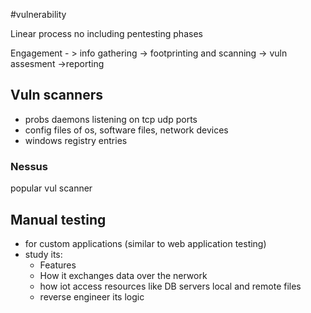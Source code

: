 #vulnerability

Linear process no including pentesting phases

Engagement - > info gathering -> footprinting and scanning -> vuln assesment ->reporting

## Vuln scanners
- probs daemons listening on tcp udp ports
- config files of os, software files, network devices
- windows registry entries

### Nessus 
popular vul scanner


## Manual testing
- for custom applications (similar to web application testing)
- study its:
	- Features
	- How it exchanges data over the nerwork
	- how iot access resources like DB servers local and remote files
	- reverse engineer its logic